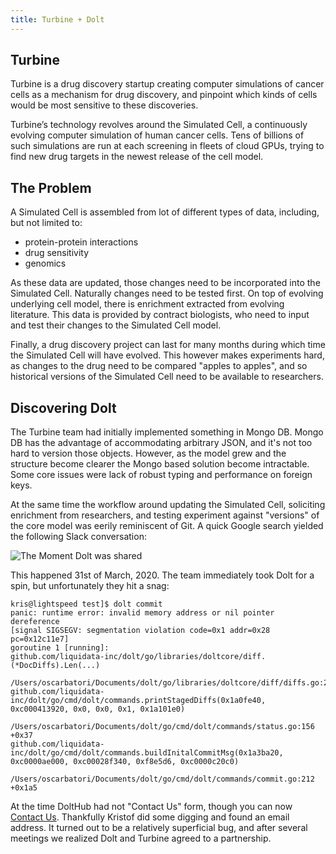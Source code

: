 ```yaml
---
title: Turbine + Dolt
---
```


## Turbine
Turbine is a drug discovery startup creating computer simulations of cancer cells as a mechanism for drug discovery, and pinpoint which kinds of cells would be most sensitive to these discoveries.

Turbine’s technology revolves around the Simulated Cell, a continuously evolving computer simulation of human cancer cells. Tens of billions of such simulations are run at each screening in fleets of cloud GPUs, trying to find new drug targets in the newest release of the cell model.

## The Problem

A Simulated Cell is assembled from lot of different types of data, including, but not limited to:
- protein-protein interactions
- drug sensitivity
- genomics

As these data are updated, those changes need to be incorporated into the Simulated Cell. Naturally changes need to be tested first. On top of evolving underlying cell model, there is enrichment extracted from evolving literature. This data is provided by contract biologists, who need to input and test their changes to the Simulated Cell model.

Finally, a drug discovery project can last for many months during which time the Simulated Cell will have evolved. This however makes experiments hard, as changes to the drug need to be compared "apples to apples", and so historical versions of the Simulated Cell need to be available to researchers.

## Discovering Dolt
The Turbine team had initially implemented something in Mongo DB. Mongo DB has the advantage of accommodating arbitrary JSON, and it's not too hard to version those objects. However, as the model grew and the structure become clearer the Mongo based solution become intractable. Some core issues were lack of robust typing and performance on foreign keys.

At the same time the workflow around updating the Simulated Cell, soliciting enrichment from researchers, and testing experiment against "versions" of the core model was eerily reminiscent of Git. A quick Google search yielded the following Slack conversation:

![The Moment Dolt was shared](dolt-turbine-finds-dolt.png)

This happened 31st of March, 2020. The team immediately took Dolt for a spin, but unfortunately they hit a snag:
```
kris@lightspeed test]$ dolt commit
panic: runtime error: invalid memory address or nil pointer dereference
[signal SIGSEGV: segmentation violation code=0x1 addr=0x28 pc=0x12c11e7]
goroutine 1 [running]:
github.com/liquidata-inc/dolt/go/libraries/doltcore/diff.(*DocDiffs).Len(...)
       /Users/oscarbatori/Documents/dolt/go/libraries/doltcore/diff/diffs.go:204
github.com/liquidata-inc/dolt/go/cmd/dolt/commands.printStagedDiffs(0x1a0fe40, 0xc000413920, 0x0, 0x0, 0x1, 0x1a101e0)
       /Users/oscarbatori/Documents/dolt/go/cmd/dolt/commands/status.go:156 +0x37
github.com/liquidata-inc/dolt/go/cmd/dolt/commands.buildInitalCommitMsg(0x1a3ba20, 0xc0000ae000, 0xc00028f340, 0xf8e5d6, 0xc0000c20c0)
       /Users/oscarbatori/Documents/dolt/go/cmd/dolt/commands/commit.go:212 +0x1a5
```

At the time DoltHub had not "Contact Us" form, though you can now [Contact Us](https://www.dolthub.com/contact). Thankfully Kristof did some digging and found an email address. It turned out to be a relatively superficial bug, and after several meetings we realized Dolt and Turbine agreed to a partnership.
